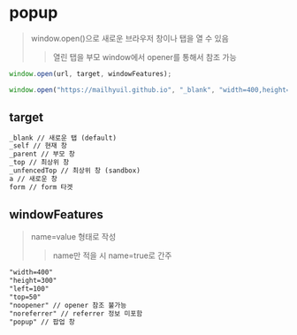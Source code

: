 # popup

> window.open()으로 새로운 브라우저 창이나 탭을 열 수 있음
>
> > 열린 탭을 부모 window에서 opener를 통해서 참조 가능

```js
window.open(url, target, windowFeatures);

window.open("https://mailhyuil.github.io", "_blank", "width=400,height=300");
```

## target

```txt
_blank // 새로운 탭 (default)
_self // 현재 창
_parent // 부모 창
_top // 최상위 창
_unfencedTop // 최상위 창 (sandbox)
a // 새로운 창
form // form 타겟
```

## windowFeatures

> name=value 형태로 작성
>
> > name만 적을 시 name=true로 간주

```txt
"width=400"
"height=300"
"left=100"
"top=50"
"noopener" // opener 참조 불가능
"noreferrer" // referrer 정보 미포함
"popup" // 팝업 창
```
